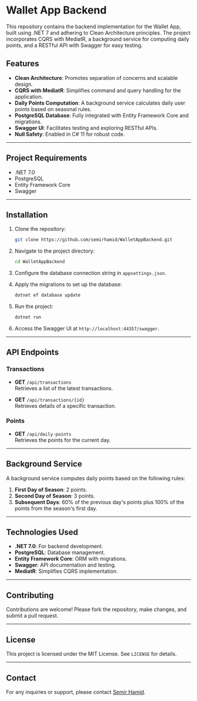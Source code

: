 # Wallet App Backend

This repository contains the backend implementation for the Wallet App, built using .NET 7 and adhering to Clean Architecture principles. The project incorporates CQRS with MediatR, a background service for computing daily points, and a RESTful API with Swagger for easy testing.

## **Features**
- **Clean Architecture**: Promotes separation of concerns and scalable design.
- **CQRS with MediatR**: Simplifies command and query handling for the application.
- **Daily Points Computation**: A background service calculates daily user points based on seasonal rules.
- **PostgreSQL Database**: Fully integrated with Entity Framework Core and migrations.
- **Swagger UI**: Facilitates testing and exploring RESTful APIs.
- **Null Safety**: Enabled in C# 11 for robust code.

---

## **Project Requirements**
- .NET 7.0
- PostgreSQL
- Entity Framework Core
- Swagger

---

## **Installation**

1. Clone the repository:
    ```bash
    git clone https://github.com/semirhamid/WalletAppBackend.git
    ```
2. Navigate to the project directory:
    ```bash
    cd WalletAppBackend
    ```
3. Configure the database connection string in `appsettings.json`.

4. Apply the migrations to set up the database:
    ```bash
    dotnet ef database update
    ```

5. Run the project:
    ```bash
    dotnet run
    ```

6. Access the Swagger UI at `http://localhost:44357/swagger`.

---

## **API Endpoints**

### Transactions
- **GET** `/api/transactions`  
  Retrieves a list of the latest transactions.

- **GET** `/api/transactions/{id}`  
  Retrieves details of a specific transaction.

### Points
- **GET** `/api/daily-points`  
  Retrieves the points for the current day.

---

## **Background Service**

A background service computes daily points based on the following rules:
1. **First Day of Season**: 2 points.
2. **Second Day of Season**: 3 points.
3. **Subsequent Days**: 60% of the previous day's points plus 100% of the points from the season's first day.

---

## **Technologies Used**
- **.NET 7.0**: For backend development.
- **PostgreSQL**: Database management.
- **Entity Framework Core**: ORM with migrations.
- **Swagger**: API documentation and testing.
- **MediatR**: Simplifies CQRS implementation.

---

## **Contributing**
Contributions are welcome! Please fork the repository, make changes, and submit a pull request.

---

## **License**
This project is licensed under the MIT License. See `LICENSE` for details.

---

## **Contact**
For any inquiries or support, please contact [Semir Hamid](https://github.com/semirhamid).

